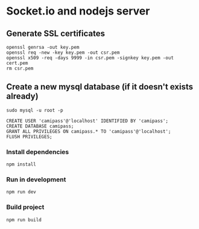 # Socket.io and nodejs server

## Generate SSL certificates

    openssl genrsa -out key.pem
    openssl req -new -key key.pem -out csr.pem
    openssl x509 -req -days 9999 -in csr.pem -signkey key.pem -out cert.pem
    rm csr.pem

## Create a new mysql database (if it doesn't exists already)

    sudo mysql -u root -p

    CREATE USER 'camipass'@'localhost' IDENTIFIED BY 'camipass';
    CREATE DATABASE camipass;
    GRANT ALL PRIVILEGES ON camipass.* TO 'camipass'@'localhost';
    FLUSH PRIVILEGES;

### Install dependencies

    npm install

### Run in development

    npm run dev

### Build project

    npm run build


